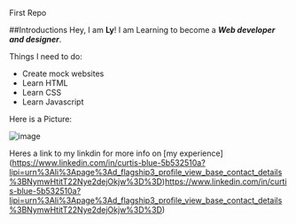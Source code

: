 
First Repo

##Introductions
Hey, I am **Ly**! I am Learning to become a _**Web developer and designer**_.

Things I need to do:
* Create mock websites
* Learn HTML
* Learn CSS
* Learn Javascript

Here is a Picture:

![image](https://github.com/Ly-webl/new-Repo/assets/109130884/2781ce30-aaad-45df-bea0-8bfe89be23b6)


Heres a link to my linkdin for more info on [my experience] (https://www.linkedin.com/in/curtis-blue-5b532510a?lipi=urn%3Ali%3Apage%3Ad_flagship3_profile_view_base_contact_details%3BNymwHtitT22Nye2dejOkjw%3D%3D)https://www.linkedin.com/in/curtis-blue-5b532510a?lipi=urn%3Ali%3Apage%3Ad_flagship3_profile_view_base_contact_details%3BNymwHtitT22Nye2dejOkjw%3D%3D) 

